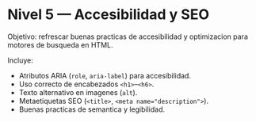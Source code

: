 # Nivel 5 — Accesibilidad y SEO

Objetivo: refrescar buenas practicas de accesibilidad y optimizacion para motores de busqueda en HTML.

Incluye:
- Atributos ARIA (`role`, `aria-label`) para accesibilidad.  
- Uso correcto de encabezados `<h1>`–`<h6>`.  
- Texto alternativo en imagenes (`alt`).  
- Metaetiquetas SEO (`<title>`, `<meta name="description">`).  
- Buenas practicas de semantica y legibilidad.
